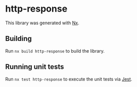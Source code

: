 # http-response

This library was generated with [Nx](https://nx.dev).

## Building

Run `nx build http-response` to build the library.

## Running unit tests

Run `nx test http-response` to execute the unit tests via [Jest](https://jestjs.io).
